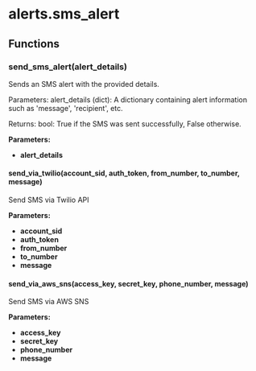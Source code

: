 # alerts.sms_alert

## Functions

### send_sms_alert(alert_details)

Sends an SMS alert with the provided details.

Parameters:
alert_details (dict): A dictionary containing alert information such as
'message', 'recipient', etc.

Returns:
bool: True if the SMS was sent successfully, False otherwise.

**Parameters:**

- **alert_details**

#### send_via_twilio(account_sid, auth_token, from_number, to_number, message)

Send SMS via Twilio API

**Parameters:**

- **account_sid**
- **auth_token**
- **from_number**
- **to_number**
- **message**

#### send_via_aws_sns(access_key, secret_key, phone_number, message)

Send SMS via AWS SNS

**Parameters:**

- **access_key**
- **secret_key**
- **phone_number**
- **message**
